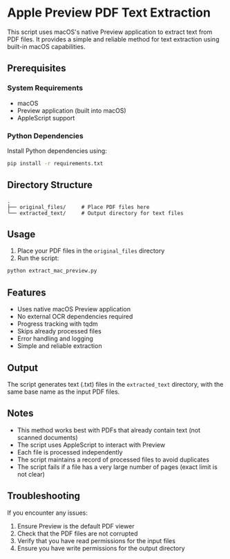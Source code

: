 # Apple Preview PDF Text Extraction

This script uses macOS's native Preview application to extract text from PDF files. It provides a simple and reliable method for text extraction using built-in macOS capabilities.

## Prerequisites

### System Requirements
- macOS
- Preview application (built into macOS)
- AppleScript support

### Python Dependencies
Install Python dependencies using:
```bash
pip install -r requirements.txt
```

## Directory Structure
```
.
├── original_files/     # Place PDF files here
└── extracted_text/     # Output directory for text files
```

## Usage

1. Place your PDF files in the `original_files` directory
2. Run the script:
```bash
python extract_mac_preview.py
```

## Features

- Uses native macOS Preview application
- No external OCR dependencies required
- Progress tracking with tqdm
- Skips already processed files
- Error handling and logging
- Simple and reliable extraction

## Output

The script generates text (.txt) files in the `extracted_text` directory, with the same base name as the input PDF files.

## Notes

- This method works best with PDFs that already contain text (not scanned documents)
- The script uses AppleScript to interact with Preview
- Each file is processed independently
- The script maintains a record of processed files to avoid duplicates
- The script fails if a file has a very large number of pages (exact limit is not clear)

## Troubleshooting

If you encounter any issues:
1. Ensure Preview is the default PDF viewer
2. Check that the PDF files are not corrupted
3. Verify that you have read permissions for the input files
4. Ensure you have write permissions for the output directory